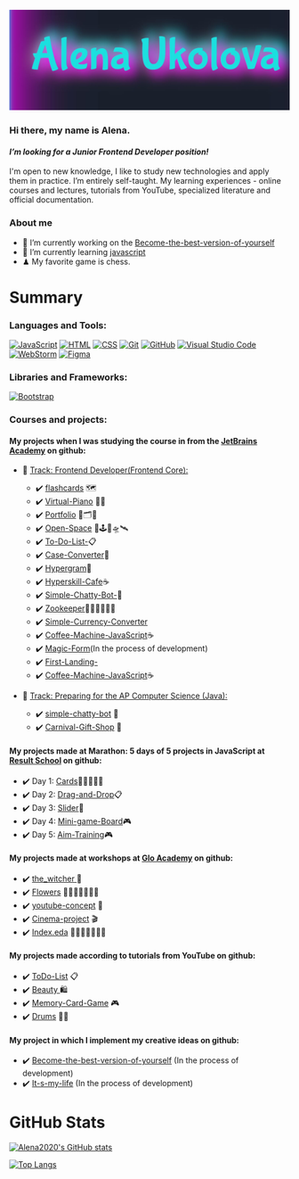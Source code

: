 [![Header](https://github.com/Alena2020/Alena2020/blob/main/img/Header1.JPG)](https://github.com/Alena2020)

### Hi there, my name is Alena.

#### **_I’m looking for a Junior Frontend Developer position!_**

I'm open to new knowledge, I like to study new technologies and apply them in practice. I’m entirely self-taught. My learning experiences - online courses and lectures, tutorials from YouTube, specialized literature and official documentation.

### About me

- 🔭 I’m currently working on the [Become-the-best-version-of-yourself](https://github.com/Alena2020/Become-the-best-version-of-yourself)
- 🌱 I’m currently learning [javascript](https://learn.javascript.ru/)
- ♟ My favorite game is chess.

# Summary

### Languages and Tools:

[![JavaScript](https://img.shields.io/badge/-Java_Script-mediumblue?style=for-the-badge&logo=JavaScript)](https://developer.mozilla.org/ru/docs/Web/JavaScript)
[![HTML](https://img.shields.io/badge/-HTML-mediumblue?style=for-the-badge&logo=HTML5)](https://developer.mozilla.org/ru/docs/Learn/Getting_started_with_the_web/HTML_basics)
[![CSS](https://img.shields.io/badge/-CSS-mediumblue?style=for-the-badge&logoColor=4f88db&logo=CSS3)](https://developer.mozilla.org/ru/docs/Web/CSS)
[![Git](https://img.shields.io/badge/-Git-mediumblue?style=for-the-badge&logo=Git)](https://git-scm.com/book/ru/v2/%D0%92%D0%B2%D0%B5%D0%B4%D0%B5%D0%BD%D0%B8%D0%B5-%D0%A7%D1%82%D0%BE-%D1%82%D0%B0%D0%BA%D0%BE%D0%B5-Git%3F)
[![GitHub](https://img.shields.io/badge/-GitHub-mediumblue?style=for-the-badge&logo=GitHub)](https://github.com/)
[![Visual Studio Code](https://img.shields.io/badge/-Visual_Studio_Code-mediumblue?style=for-the-badge&logoColor=4f88db&logo=VisualStudioCode)](https://code.visualstudio.com/)
[![WebStorm](https://img.shields.io/badge/-WebStorm-mediumblue?style=for-the-badge&logoColor=black&logo=WebStorm)](https://www.jetbrains.com/ru-ru/webstorm/)
[![Figma](https://img.shields.io/badge/-Figma-mediumblue?style=for-the-badge&logo=Figma)](https://www.figma.com/)

### Libraries and Frameworks:

[![Bootstrap](https://img.shields.io/badge/-Bootstrap-mediumblue?style=for-the-badge&logo=Bootstrap)](https://getbootstrap.com/)

<!--
### Books 📚:
-->

### Courses and projects:

#### My projects when I was studying the course in from the [JetBrains Academy](https://hyperskill.org/profile/3929743) on github:

- :large_blue_diamond: [Track: Frontend Developer(Frontend Core):](https://hyperskill.org/tracks/5)

  - :heavy_check_mark: [flashcards](https://github.com/Alena2020/flashcards) 🗺
  - :heavy_check_mark: [Virtual-Piano](https://github.com/Alena2020/Virtual-Piano) 🎹🎼
  - :heavy_check_mark: [Portfolio](https://github.com/Alena2020/Portfolio) 🧰🗂🌌
  - :heavy_check_mark: [Open-Space](https://github.com/Alena2020/Open-Space) 🌌🕹🚀🛸🛰
  - :heavy_check_mark: [To-Do-List-](https://github.com/Alena2020/To-Do-List-)📋
  - :heavy_check_mark: [Case-Converter](https://github.com/Alena2020/Case-Converter)📁
  - :heavy_check_mark: [Hypergram](https://github.com/Alena2020/Hypergram)🎨
  - :heavy_check_mark: [Hyperskill-Cafe](https://github.com/Alena2020/Hyperskill-Cafe)☕️
  - :heavy_check_mark: [Simple-Chatty-Bot-](https://github.com/Alena2020/Simple-Chatty-Bot-)🤖
  - :heavy_check_mark: [Zookeeper](https://github.com/Alena2020/Zookeeper)🐫🦁🦌🦢🦇🐰
  - :heavy_check_mark: [Simple-Currency-Converter](https://github.com/Alena2020/Simple-Currency-Converter)
  - :heavy_check_mark: [Coffee-Machine-JavaScript](https://github.com/Alena2020/Coffee-Machine-JavaScript)☕️
  - :heavy_check_mark: [Magic-Form](https://github.com/Alena2020/Magic-Form)(In the process of development)
  - :heavy_check_mark: [First-Landing-](https://github.com/Alena2020/First-Landing-)
  - :heavy_check_mark: [Coffee-Machine-JavaScript](https://github.com/Alena2020/Coffee-Machine-JavaScript)☕️

- :large_blue_diamond: [Track: Preparing for the AP Computer Science (Java):](https://hyperskill.org/tracks/8)
  - :heavy_check_mark: [simple-chatty-bot](https://github.com/Alena2020/simple-chatty-bot) 🤖
  - :heavy_check_mark: [Carnival-Gift-Shop](https://github.com/Alena2020/Carnival-Gift-Shop) 🎁

#### My projects made at Marathon: 5 days of 5 projects in JavaScript at [Result School](https://result.school/products/marathon-js?utm_source=youtube&utm_medium=vladilen&utm_campaign=video_18_10_2022) on github:

- :heavy_check_mark: Day 1: [Cards](https://github.com/Alena2020/Cards)🌹🌺🌸🌼🌻
- :heavy_check_mark: Day 2: [Drag-and-Drop](https://github.com/Alena2020/Drag-and-Drop)📋
- :heavy_check_mark: Day 3: [Slider](https://github.com/Alena2020/Slider)📓
- :heavy_check_mark: Day 4: [Mini-game-Board](https://github.com/Alena2020/Mini-game-Board)🎮
- :heavy_check_mark: Day 5: [Aim-Training](https://github.com/Alena2020/Aim-Training)🎮

#### My projects made at workshops at [Glo Academy](https://glo.academy/) on github:

- :heavy_check_mark: [the_witcher ](https://github.com/Alena2020/the_witcher) 🐺
- :heavy_check_mark: [Flowers](https://github.com/Alena2020/Flowers) 💐🌷🌹🌺🌸🌼🌻
- :heavy_check_mark: [youtube-concept](https://github.com/Alena2020/youtube-concept) 📒
- :heavy_check_mark: [Cinema-project](https://github.com/Alena2020/Cinema-project) 🎬
- :heavy_check_mark: [Index.eda](https://github.com/Alena2020/Index.eda) 🍱🥗🍰🍗🥞🍕🥘

#### My projects made according to tutorials from YouTube on github:

- :heavy_check_mark: [ToDo-List](https://github.com/Alena2020/ToDo-List/) 📋
- :heavy_check_mark: [Beauty ](https://github.com/Alena2020/Beauty) 🛍
- :heavy_check_mark: [Memory-Card-Game](https://github.com/Alena2020/Memory-Card-Game/) 🎮
- :heavy_check_mark: [Drums](https://github.com/Alena2020/Drums/) 🥁🎼

#### My project in which I implement my creative ideas on github:

- :heavy_check_mark: [Become-the-best-version-of-yourself](https://github.com/Alena2020/Become-the-best-version-of-yourself) (In the process of development)
- :heavy_check_mark: [It-s-my-life](https://github.com/Alena2020/It-s-my-life) (In the process of development)

# GitHub Stats

[![Alena2020's GitHub stats](https://github-readme-stats.vercel.app/api?username=Alena2020&show_icons=true&theme=tokyonight&include_all_commits)](https://github.com/anuraghazra/github-readme-stats)

[![Top Langs](https://github-readme-stats.vercel.app/api/top-langs/?username=Alena2020&theme=tokyonight)](https://github.com/anuraghazra/github-readme-stats)

